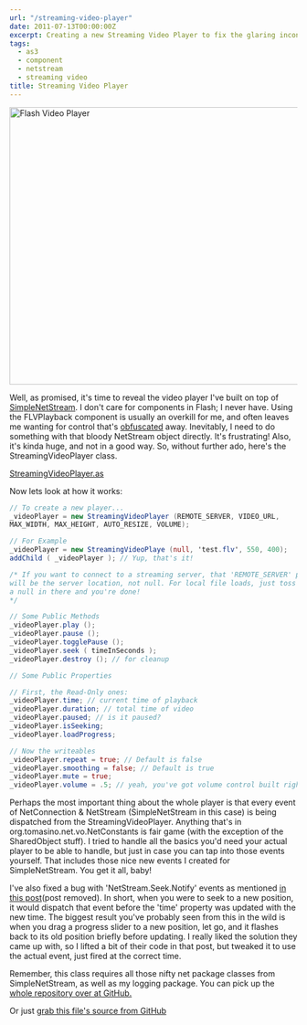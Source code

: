 ```yaml
---
url: "/streaming-video-player"
date: 2011-07-13T00:00:00Z
excerpt: Creating a new Streaming Video Player to fix the glaring inconsistencies and missing functionality in the native AS3 component.
tags:
  - as3
  - component
  - netstream
  - streaming video
title: Streaming Video Player
---
```


<img width="750" height="486" layout="responsive" src="https://labs.tomasino.org/assets/images/flash-video-player.jpg" alt="Flash Video Player"></img>

Well, as promised, it's time to reveal the video player I've built on
top of [SimpleNetStream][]. I don't care for components in Flash; I
never have. Using the FLVPlayback component is usually an overkill for
me, and often leaves me wanting for control that's [obfuscated][] away.
Inevitably, I need to do something with that bloody NetStream object
directly. It's frustrating! Also, it's kinda huge, and not in a good
way. So, without further ado, here's the StreamingVideoPlayer class.

[StreamingVideoPlayer.as](https://github.com/jamestomasino/tomasino/blob/master/org/tomasino/video/StreamingVideoPlayer.as)

Now lets look at how it works:

``` actionscript
// To create a new player...
_videoPlayer = new StreamingVideoPlayer (REMOTE_SERVER, VIDEO_URL,
MAX_WIDTH, MAX_HEIGHT, AUTO_RESIZE, VOLUME);

// For Example
_videoPlayer = new StreamingVideoPlaye (null, 'test.flv', 550, 400);
addChild ( _videoPlayer ); // Yup, that's it!

/* If you want to connect to a streaming server, that 'REMOTE_SERVER' parameter
will be the server location, not null. For local file loads, just toss
a null in there and you're done!
*/

// Some Public Methods
_videoPlayer.play ();
_videoPlayer.pause ();
_videoPlayer.togglePause ();
_videoPlayer.seek ( timeInSeconds );
_videoPlayer.destroy (); // for cleanup

// Some Public Properties

// First, the Read-Only ones:
_videoPlayer.time; // current time of playback
_videoPlayer.duration; // total time of video
_videoPlayer.paused; // is it paused?
_videoPlayer.isSeeking;
_videoPlayer.loadProgress;

// Now the writeables
_videoPlayer.repeat = true; // Default is false
_videoPlayer.smoothing = false; // Default is true
_videoPlayer.mute = true;
_videoPlayer.volume = .5; // yeah, you've got volume control built right in
```

Perhaps the most important thing about the whole player is that every
event of NetConnection & NetStream (SimpleNetStream in this case) is
being dispatched from the StreamingVideoPlayer. Anything that's in
org.tomasino.net.vo.NetConstants is fair game (with the exception of the
SharedObject stuff). I tried to handle all the basics you'd need your
actual player to be able to handle, but just in case you can tap into
those events yourself. That includes those nice new events I created for
SimpleNetStream. You get it all, baby!

I've also fixed a bug with 'NetStream.Seek.Notify' events as mentioned
[in this post][](post removed). In short, when you were to seek to a new position, it
would dispatch that event before the 'time' property was updated with
the new time. The biggest result you've probably seen from this in the
wild is when you drag a progress slider to a new position, let go, and
it flashes back to its old position briefly before updating. I really
liked the solution they came up with, so I lifted a bit of their code in
that post, but tweaked it to use the actual event, just fired at the
correct time.

Remember, this class requires all those nifty net package classes from
SimpleNetStream, as well as my logging package. You can pick up the
[whole repository over at GitHub.][]

Or just [grab this file's source from GitHub][]

  [SimpleNetStream]: https://labs.tomasino.org/netstream-sucks/
    "SimpleNetStream"
  [obfuscated]: http://whitewolf.wikia.com/wiki/Obfuscate_(VTM)
    "Obfuscate"
  [in this post]: https://www.brooksandrus.com/blog/2008/11/05/3-years-later-netstream-still-sucks/
    "3 Years Later NetStream Still Sucks"
  [whole repository over at GitHub.]: https://github.com/jamestomasino/tomasino
    "GitHub - Tomasino"
  [grab this file's source from GitHub]: https://github.com/jamestomasino/tomasino/blob/master/org/tomasino/video/StreamingVideoPlayer.as
    "StreamingVideoPlayer"
